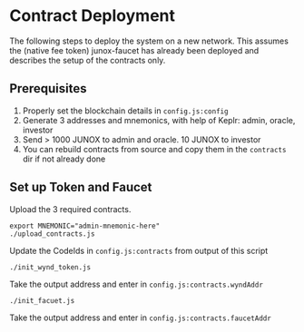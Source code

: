 # Contract Deployment

The following steps to deploy the system on a new network.
This assumes the (native fee token) junox-faucet has already been deployed
and describes the setup of the contracts only.

## Prerequisites

1. Properly set the blockchain details in `config.js:config`
2. Generate 3 addresses and mnemonics, with help of Keplr: admin, oracle, investor
3. Send > 1000 JUNOX to admin and oracle. 10 JUNOX to investor
4. You can rebuild contracts from source and copy them in the `contracts` dir if not already done

## Set up Token and Faucet

Upload the 3 required contracts.

```shell
export MNEMONIC="admin-mnemonic-here"
./upload_contracts.js
```

Update the CodeIds in `config.js:contracts` from output of this script

```shell
./init_wynd_token.js
```

Take the output address and enter in `config.js:contracts.wyndAddr`

```shell
./init_facuet.js
```

Take the output address and enter in `config.js:contracts.faucetAddr`
